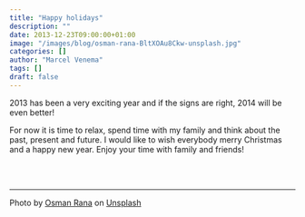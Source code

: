```yaml
---
title: "Happy holidays"
description: ""
date: 2013-12-23T09:00:00+01:00
image: "/images/blog/osman-rana-BltXOAu8Ckw-unsplash.jpg"
categories: []
author: "Marcel Venema" 
tags: []
draft: false
---
```


2013 has been a very exciting year and if the signs are right, 2014 will be even better! 

For now it is time to relax, spend time with my family and think about the past, present and future. I would like to wish everybody merry Christmas and a happy new year. Enjoy your time with family and friends!

&nbsp;    
&nbsp;

---

Photo by <a href="https://unsplash.com/@osmanrana?utm_content=creditCopyText&utm_medium=referral&utm_source=unsplash">Osman Rana</a> on <a href="https://unsplash.com/photos/selective-focus-photo-of-happy-holidays-board-decor-BltXOAu8Ckw?utm_content=creditCopyText&utm_medium=referral&utm_source=unsplash">Unsplash</a>

&nbsp;
  
